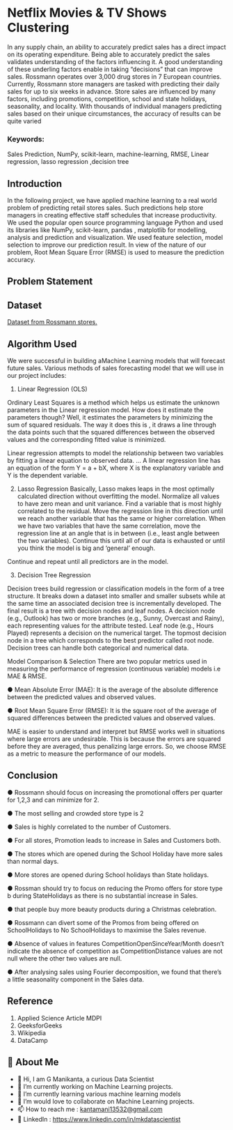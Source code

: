
# Netflix Movies & TV Shows Clustering

In any supply chain, an ability to accurately predict sales has a direct impact on its operating expenditure. Being able to accurately predict the sales validates understanding of the factors influencing it. A good understanding of these underling factors enable in taking “decisions” that can improve sales. 
Rossmann operates over 3,000 drug stores in 7 European countries. Currently, Rossmann store managers are tasked with predicting their daily sales for up to six weeks in advance. Store sales are influenced by many factors, including promotions, competition, school and state holidays, seasonality, and locality. With thousands of individual managers predicting sales based on their unique circumstances, the accuracy of results can be quite varied

### Keywords: 
Sales Prediction, NumPy, scikit-learn, machine-learning, RMSE, Linear regression, lasso regression ,decision tree
## Introduction
In the following project, we have applied machine learning to a real world problem of predicting retail stores sales. Such predictions help store managers in creating effective staff schedules that increase productivity. We used the popular open source programming language Python and used its libraries like NumPy, scikit-learn, pandas , matplotlib for modelling, analysis and prediction and visualization. We used feature selection, model selection to improve our prediction result. In view of the nature of our problem, Root Mean Square Error (RMSE) is used to measure the prediction accuracy. 


## Problem Statement


## Dataset
[Dataset from Rossmann stores.](https://drive.google.com/file/d/1nCuTVec4BuoF-QgUnWER2RtG0cX_8lLN/view?usp=sharing)



## Algorithm Used
We were successful in building aMachine Learning models that will forecast future sales. Various methods of sales forecasting model that we will use in our project includes:

1.	Linear Regression (OLS) 

Ordinary Least Squares  is a method which helps us estimate the unknown parameters in the Linear regression model. How does it estimate the parameters though? Well, it estimates the parameters by minimizing the sum of squared residuals. The way it does this is , it draws a line through the data points such that the squared differences between the observed values and the corresponding  fitted value is minimized.

Linear regression attempts to model the relationship between two variables by fitting a linear equation to observed data. ... A linear regression line has an equation of the form Y = a + bX, where X is the explanatory variable and Y is the dependent variable.

2.	 Lasso Regression
Basically, Lasso makes leaps in the most optimally calculated direction without overfitting the model. 
Normalize all values to have zero mean and unit variance.
Find a variable that is most highly correlated to the residual. Move the regression line in this direction until we reach another variable that has the same or higher correlation.
When we have two variables that have the same correlation, move the regression line at an angle that is in between (i.e., least angle between the two variables).
Continue this until all of our data is exhausted or until you think the model is big and ‘general’ enough.

Continue and repeat until all predictors are in the model.

3.	 Decision Tree Regression

Decision trees build regression or classification models in the form of a tree structure. It breaks down a dataset into smaller and smaller subsets while at the same time an associated decision tree is incrementally developed. The final result is a tree with decision nodes and leaf nodes. A decision node (e.g., Outlook) has two or more branches (e.g., Sunny, Overcast and Rainy), each representing values for the attribute tested. Leaf node (e.g., Hours Played) represents a decision on the numerical target. The topmost decision node in a tree which corresponds to the best predictor called root node. Decision trees can handle both categorical and numerical data. 

Model Comparison & Selection
There are two popular metrics used in measuring the performance of regression (continuous variable) models i.e MAE & RMSE. 

●	Mean Absolute Error (MAE): It is the average of the absolute difference between the predicted values and observed values.

●	Root Mean Square Error (RMSE): It is the square root of the average of squared differences between the predicted values and observed values.

MAE is easier to understand and interpret but RMSE works well in situations where large errors are undesirable. This is because the errors are squared before they are averaged, thus penalizing large errors.
So, we choose RMSE as a metric to measure the performance of our models.

## Conclusion
●	Rossmann should focus on increasing the promotional offers per quarter for 1,2,3 and can minimize for 2.

●	The most selling and crowded store type is 2

●	Sales is highly correlated to the number of Customers.

●	For all stores, Promotion leads to increase in Sales and Customers both.

●	The stores which are opened during the School Holiday have more sales than normal days.

●	More stores are opened during School holidays than State holidays.

●	Rossman should try to focus on reducing the Promo offers for store type b during StateHolidays as there is no substantial increase in Sales.

●	that people buy more beauty products during a Christmas celebration.

●	Rossmann can divert some of the Promos from being offered on SchoolHolidays to No SchoolHolidays to maximise the Sales revenue. 

●	Absence of values in features CompetitionOpenSinceYear/Month doesn’t indicate the absence of competition as CompetitionDistance values are not null where the other two values are null.

●	After analysing sales using Fourier decomposition, we found that there’s a little seasonality component in the Sales data.

## Reference
1.  Applied Science Article  MDPI
2.  GeeksforGeeks
3.  Wikipedia
4.  DataCamp

## 🚀 About Me


- 👋 Hi, I am G Manikanta, a curious Data Scientist
- 👀 I’m currently working on Machine Learning projects.
- 🌱 I’m currently learning various machine learning models 
- 💞️ I’m would love to collaborate on Machine Learning projects.
- 📫 How to reach me : kantamani13532@gmail.com
- 👀 LinkedIn : https://www.linkedin.com/in/mkdatascientist
